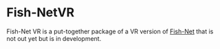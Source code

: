 # Fish-NetVR

Fish-Net VR is a put-together package of a VR version of [Fish-Net](https://github.com/FirstGearGames/FishNet) that is not out yet but is in development.
